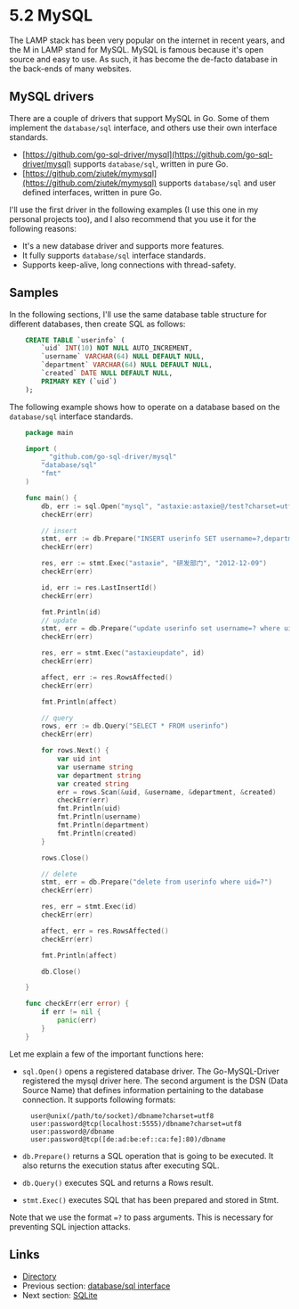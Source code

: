 # 5.2 MySQL

The LAMP stack has been very popular on the internet in recent years, and the M in LAMP stand for MySQL. MySQL is famous because it's open source and easy to use. As such, it has become the de-facto database in the back-ends of many websites.

## MySQL drivers

There are a couple of drivers that support MySQL in Go. Some of them implement the `database/sql` interface, and others use their own interface standards.

* [https://github.com/go-sql-driver/mysql](https://github.com/go-sql-driver/mysql) supports `database/sql`, written in pure Go.
* [https://github.com/ziutek/mymysql](https://github.com/ziutek/mymysql) supports `database/sql` and user defined interfaces, written in pure Go.

I'll use the first driver in the following examples \(I use this one in my personal projects too\), and I also recommend that you use it for the following reasons:

* It's a new database driver and supports more features.
* It fully supports `database/sql` interface standards.
* Supports keep-alive, long connections with thread-safety.

## Samples

In the following sections, I'll use the same database table structure for different databases, then create SQL as follows:

```sql
    CREATE TABLE `userinfo` (
        `uid` INT(10) NOT NULL AUTO_INCREMENT,
        `username` VARCHAR(64) NULL DEFAULT NULL,
        `department` VARCHAR(64) NULL DEFAULT NULL,
        `created` DATE NULL DEFAULT NULL,
        PRIMARY KEY (`uid`)
    );
```

The following example shows how to operate on a database based on the `database/sql` interface standards.

```go
    package main

    import (
        _ "github.com/go-sql-driver/mysql"
        "database/sql"
        "fmt"
    )

    func main() {
        db, err := sql.Open("mysql", "astaxie:astaxie@/test?charset=utf8")
        checkErr(err)

        // insert
        stmt, err := db.Prepare("INSERT userinfo SET username=?,department=?,created=?")
        checkErr(err)

        res, err := stmt.Exec("astaxie", "研发部门", "2012-12-09")
        checkErr(err)

        id, err := res.LastInsertId()
        checkErr(err)

        fmt.Println(id)
        // update
        stmt, err = db.Prepare("update userinfo set username=? where uid=?")
        checkErr(err)

        res, err = stmt.Exec("astaxieupdate", id)
        checkErr(err)

        affect, err := res.RowsAffected()
        checkErr(err)

        fmt.Println(affect)

        // query
        rows, err := db.Query("SELECT * FROM userinfo")
        checkErr(err)

        for rows.Next() {
            var uid int
            var username string
            var department string
            var created string
            err = rows.Scan(&uid, &username, &department, &created)
            checkErr(err)
            fmt.Println(uid)
            fmt.Println(username)
            fmt.Println(department)
            fmt.Println(created)
        }

        rows.Close()

        // delete
        stmt, err = db.Prepare("delete from userinfo where uid=?")
        checkErr(err)

        res, err = stmt.Exec(id)
        checkErr(err)

        affect, err = res.RowsAffected()
        checkErr(err)

        fmt.Println(affect)

        db.Close()

    }

    func checkErr(err error) {
        if err != nil {
            panic(err)
        }
    }
```

Let me explain a few of the important functions here:

* `sql.Open()` opens a registered database driver. The Go-MySQL-Driver registered the mysql driver here. The second argument is the DSN \(Data Source Name\) that defines information pertaining to the database connection. It supports following formats:

  ```text
    user@unix(/path/to/socket)/dbname?charset=utf8
    user:password@tcp(localhost:5555)/dbname?charset=utf8
    user:password@/dbname
    user:password@tcp([de:ad:be:ef::ca:fe]:80)/dbname
  ```

* `db.Prepare()` returns a SQL operation that is going to be executed. It also returns the execution status after executing SQL.
* `db.Query()` executes SQL and returns a Rows result.
* `stmt.Exec()` executes SQL that has been prepared and stored in Stmt.

Note that we use the format `=?` to pass arguments. This is necessary for preventing SQL injection attacks.

## Links

* [Directory](preface.md)
* Previous section: [database/sql interface](05.1.md)
* Next section: [SQLite](05.3.md)

